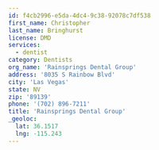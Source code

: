 ```yaml
---
id: f4cb2996-e5da-4dc4-9c38-92078c7df538
first_name: Christopher
last_name: Bringhurst
license: DMD
services:
  - dentist
category: Dentists
org_name: 'Rainsprings Dental Group'
address: '8035 S Rainbow Blvd'
city: 'Las Vegas'
state: NV
zip: '89139'
phone: '(702) 896-7211'
title: 'Rainsprings Dental Group'
_geoloc:
  lat: 36.1517
  lng: -115.243
---
```

